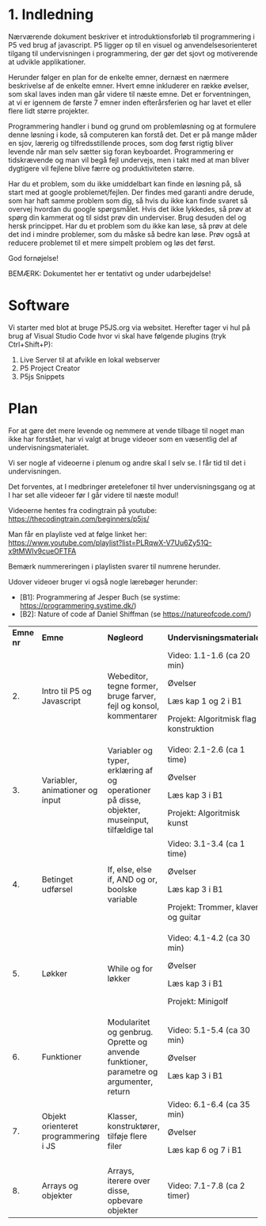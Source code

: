 # 1. Indledning

Nærværende dokument beskriver et introduktionsforløb til programmering i P5 ved brug af javascript. P5 ligger op til en visuel og anvendelsesorienteret tilgang til undervisningen i programmering, der gør det sjovt og motiverende at udvikle applikationer.

Herunder følger en plan for de enkelte emner, dernæst en nærmere beskrivelse af de enkelte emner. Hvert emne inkluderer en række øvelser, som skal laves inden man går videre til næste emne. Det er forventningen, at vi er igennem de første 7 emner inden efterårsferien og har lavet et eller flere lidt større projekter. 

Programmering handler i bund og grund om problemløsning og at formulere denne løsning i kode, så computeren kan forstå det. Det er på mange måder en sjov, lærerig og tilfredsstillende proces, som dog først rigtig bliver levende når man selv sætter sig foran keyboardet. Programmering er tidskrævende og man vil begå fejl undervejs, men i takt med at man bliver dygtigere vil fejlene blive færre og produktiviteten større. 

Har du et problem, som du ikke umiddelbart kan finde en løsning på, så start med at google problemet/fejlen. Der findes med garanti andre derude, som har haft samme problem som dig, så hvis du ikke kan finde svaret så overvej hvordan du google spørgsmålet. Hvis det ikke lykkedes, så prøv at spørg din kammerat og til sidst prøv din underviser. 
Brug desuden del og hersk princippet. Har du et problem som du ikke kan løse, så prøv at dele det ind i mindre problemer, som du måske så bedre kan løse.
Prøv også at reducere problemet til et mere simpelt problem og løs det først.


God fornøjelse!



BEMÆRK: Dokumentet her er tentativt og under udarbejdelse!


# Software
Vi starter med blot at bruge P5JS.org via websitet. Herefter tager vi hul på brug af Visual Studio Code hvor vi skal have følgende plugins (tryk Ctrl+Shift+P):

1) Live Server til at afvikle en lokal webserver
2) P5 Project Creator
3) P5js Snippets


# Plan
For at gøre det mere levende og nemmere at vende tilbage til noget man ikke har forstået, har vi valgt at bruge videoer som en væsentlig del af undervisningsmaterialet. 

Vi ser nogle af videoerne i plenum og andre skal I selv se. I får tid til det i undervisningen. 

Det forventes, at I medbringer øretelefoner til hver undervisningsgang og at I har set alle videoer før I går videre til næste modul!

Videoerne hentes fra codingtrain på youtube: https://thecodingtrain.com/beginners/p5js/

Man får en playliste ved at følge linket her: https://www.youtube.com/playlist?list=PLRqwX-V7Uu6Zy51Q-x9tMWIv9cueOFTFA

Bemærk nummereringen i playlisten svarer til numrene herunder.

Udover videoer bruger vi også nogle lærebøger herunder:

- [B1]: Programmering af Jesper Buch (se systime: https://programmering.systime.dk/)
- [B2]: Nature of code af Daniel Shiffman (se https://natureofcode.com/)

<table>
  <tr>
   <td><strong>Emne nr</strong>
   </td>
   <td><strong>Emne</strong>
   </td>
   <td><strong>Nøgleord</strong>
   </td>
   <td><strong>Undervisningsmateriale</strong>
   </td>
  </tr>
  <tr>
   <td>2.
   </td>
   <td>Intro til P5 og Javascript
   </td>
   <td>Webeditor, tegne former, bruge farver, fejl og konsol, kommentarer
   </td>
   <td>Video: 1.1-1.6 (ca 20 min)
<p>
Øvelser
<p>
Læs kap 1 og 2 i B1
<p>
Projekt: Algoritmisk flag konstruktion
   </td>
  </tr>
  <tr>
   <td>3.
   </td>
   <td>Variabler, animationer og input
   </td>
   <td>Variabler og typer, erklæring af og operationer på disse, objekter, museinput, tilfældige tal
   </td>
   <td>Video: 2.1-2.6 (ca 1 time)
<p>
Øvelser
<p>
Læs kap 3 i B1
<p>
Projekt: Algoritmisk kunst
   </td>
  </tr>
  <tr>
   <td>4.
   </td>
   <td>Betinget udførsel
   </td>
   <td>If, else, else if, AND og or, boolske variable
   </td>
   <td>Video: 3.1-3.4 (ca 1 time)
<p>
Øvelser
<p>
Læs kap 3 i B1
<p>
Projekt: Trommer, klaver og guitar
   </td>
  </tr>
  <tr>
   <td>5.
   </td>
   <td>Løkker
   </td>
   <td>While og for løkker
   </td>
   <td>Video: 4.1-4.2 (ca 30 min)
<p>
Øvelser
<p>
Læs kap 3 i B1
<p>
Projekt: Minigolf
   </td>
  </tr>
  <tr>
   <td>6.
   </td>
   <td>Funktioner
   </td>
   <td>Modularitet og genbrug. Oprette og anvende funktioner, parametre og argumenter, return
   </td>
   <td>Video: 5.1-5.4 (ca 30 min)
<p>
Øvelser
<p>
Læs kap 3 i B1
   </td>
  </tr>
  <tr>
   <td>7.
   </td>
   <td>Objekt orienteret programmering i JS
   </td>
   <td>Klasser, konstruktører, tilføje flere filer
   </td>
   <td>Video: 6.1-6.4 (ca 35 min)
<p>
Øvelser
<p>
Læs kap 6 og 7 i B1
   </td>
  </tr>
  <tr>
   <td>8.
   </td>
   <td>Arrays og objekter
   </td>
   <td>Arrays, iterere over disse, opbevare objekter
   </td>
   <td>Video: 7.1-7.8 (ca 2 timer)
   </td>
  </tr>
</table>


